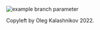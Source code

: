 ![example branch parameter](https://github.com/github/docs/actions/workflows/main.yml/badge.svg?branch=main)

Copyleft by Oleg Kalashnikov 2022.
